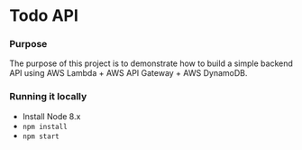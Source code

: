 # Todo API
### Purpose
The purpose of this project is to demonstrate how to build a
simple backend API using AWS Lambda + AWS API Gateway + AWS DynamoDB.

### Running it locally
- Install Node 8.x
- `npm install`
- `npm start`